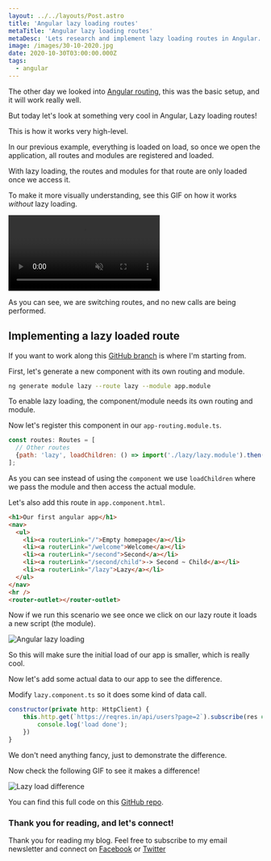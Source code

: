 ```yaml
---
layout: ../../layouts/Post.astro
title: 'Angular lazy loading routes'
metaTitle: 'Angular lazy loading routes'
metaDesc: 'Lets research and implement lazy loading routes in Angular.'
image: /images/30-10-2020.jpg
date: 2020-10-30T03:00:00.000Z
tags:
  - angular
---
```


The other day we looked into [Angular routing](https://daily-dev-tips.com/posts/angular-10-routing-this-is-what-you-need-to-know/), this was the basic setup, and it will work really well.

But today let's look at something very cool in Angular, Lazy loading routes!

This is how it works very high-level.

In our previous example, everything is loaded on load, so once we open the application, all routes and modules are registered and loaded.

With lazy loading, the routes and modules for that route are only loaded once we access it.

To make it more visually understanding, see this GIF on how it works _without_ lazy loading.

<video autoplay loop muted playsinline>
  <source src="https://res.cloudinary.com/daily-dev-tips/video/upload/q_auto/angular-lazy_grbaej.webm" type="video/webm" />
  <source src="https://res.cloudinary.com/daily-dev-tips/video/upload/q_auto/angular-lazy_nfpvra.mp4" type="video/mp4" />
</video>

As you can see, we are switching routes, and no new calls are being performed.

## Implementing a lazy loaded route

If you want to work along this [GitHub branch](https://github.com/rebelchris/angular-starter-demo/tree/feature/routing) is where I'm starting from.

First, let's generate a new component with its own routing and module.

```bash
ng generate module lazy --route lazy --module app.module
```

To enable lazy loading, the component/module needs its own routing and module.

Now let's register this component in our `app-routing.module.ts`.

```js
const routes: Routes = [
  // Other routes
  {path: 'lazy', loadChildren: () => import('./lazy/lazy.module').then(m => m.LazyModule)}
];
```

As you can see instead of using the `component` we use `loadChildren` where we pass the module and then access the actual module.

Let's also add this route in `app.component.html`.

```html
<h1>Our first angular app</h1>
<nav>
  <ul>
    <li><a routerLink="/">Empty homepage</a></li>
    <li><a routerLink="/welcome">Welcome</a></li>
    <li><a routerLink="/second">Second</a></li>
    <li><a routerLink="/second/child">-> Second ~ Child</a></li>
    <li><a routerLink="/lazy">Lazy</a></li>
  </ul>
</nav>
<hr />
<router-outlet></router-outlet>
```

Now if we run this scenario we see once we click on our lazy route it loads a new script (the module).

![Angular lazy loading](https://cdn.hashnode.com/res/hashnode/image/upload/v1603529384563/_YnVhSOWa.gif)

So this will make sure the initial load of our app is smaller, which is really cool.

Now let's add some actual data to our app to see the difference.

Modify `lazy.component.ts` so it does some kind of data call.

```js
constructor(private http: HttpClient) {
	this.http.get(`https://reqres.in/api/users?page=2`).subscribe(res => {
		console.log('load done');
	})
}
```

We don't need anything fancy, just to demonstrate the difference.

Now check the following GIF to see it makes a difference!

![Lazy load difference](https://cdn.hashnode.com/res/hashnode/image/upload/v1603529490471/amX9jjDGw.gif)

You can find this full code on this [GitHub repo](https://github.com/rebelchris/angular-starter-demo/tree/feature/lazy-load).

### Thank you for reading, and let's connect!

Thank you for reading my blog. Feel free to subscribe to my email newsletter and connect on [Facebook](https://www.facebook.com/DailyDevTipsBlog) or [Twitter](https://twitter.com/DailyDevTips1)

